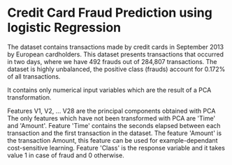 # Credit Card Fraud Prediction using logistic Regression

The dataset contains transactions made by credit cards in September 2013 by European cardholders.
This dataset presents transactions that occurred in two days, where we have 492 frauds out of 284,807 transactions. The dataset is highly unbalanced, the positive class (frauds) account for 0.172% of all transactions.

It contains only numerical input variables which are the result of a PCA transformation.

Features V1, V2, … V28 are the principal components obtained with PCA
The only features which have not been transformed with PCA are 'Time' and 'Amount'.
Feature 'Time' contains the seconds elapsed between each transaction and the first transaction in the dataset.
The feature 'Amount' is the transaction Amount, this feature can be used for example-dependant cost-sensitive learning.
Feature 'Class' is the response variable and it takes value 1 in case of fraud and 0 otherwise.